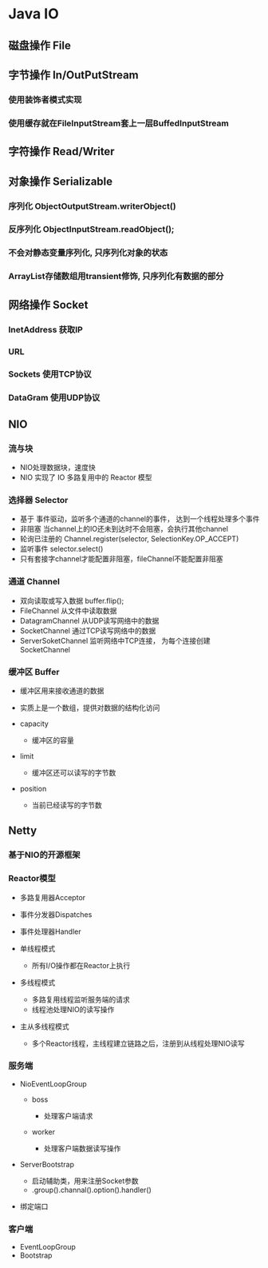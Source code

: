 # Java IO

## 磁盘操作 File

## 字节操作 In/OutPutStream

### 使用装饰者模式实现

### 使用缓存就在FileInputStream套上一层BuffedInputStream

## 字符操作 Read/Writer

## 对象操作 Serializable

### 序列化 ObjectOutputStream.writerObject()

### 反序列化 ObjectInputStream.readObject();

### 不会对静态变量序列化, 只序列化对象的状态

### ArrayList存储数组用transient修饰, 只序列化有数据的部分

## 网络操作 Socket

### InetAddress 获取IP

### URL 

### Sockets 使用TCP协议

### DataGram 使用UDP协议

## NIO

### 流与块

- NIO处理数据块，速度快
- NIO 实现了 IO 多路复用中的 Reactor 模型

### 选择器 Selector

- 基于 事件驱动，监听多个通道的channel的事件，
达到一个线程处理多个事件
- 非阻塞 当channel上的IO还未到达时不会阻塞，会执行其他channel
- 轮询已注册的 Channel.register(selector, SelectionKey.OP_ACCEPT)
- 监听事件 selector.select()
- 只有套接字channel才能配置非阻塞，fileChannel不能配置非阻塞

### 通道 Channel

- 双向读取或写入数据 buffer.flip();
- FileChannel 从文件中读取数据
- DatagramChannel 从UDP读写网络中的数据
- SocketChannel 通过TCP读写网络中的数据
- ServerSoketChannel 监听网络中TCP连接，
为每个连接创建SocketChannel

### 缓冲区 Buffer

- 缓冲区用来接收通道的数据
- 实质上是一个数组，提供对数据的结构化访问
- capacity

	- 缓冲区的容量

- limit

	- 缓冲区还可以读写的字节数

-  position

	- 当前已经读写的字节数

## Netty

### 基于NIO的开源框架

### Reactor模型

- 多路复用器Acceptor
- 事件分发器Dispatches
- 事件处理器Handler
- 单线程模式

	- 所有I/O操作都在Reactor上执行

- 多线程模式

	- 多路复用线程监听服务端的请求
	- 线程池处理NIO的读写操作

- 主从多线程模式

	- 多个Reactor线程，主线程建立链路之后，注册到从线程处理NIO读写

### 服务端

- NioEventLoopGroup

	- boss

		- 处理客户端请求

	- worker

		- 处理客户端数据读写操作

- ServerBootstrap

	- 启动辅助类，用来注册Socket参数
	- .group().channal().option().handler()

- 绑定端口

### 客户端

- EventLoopGroup
- Bootstrap


